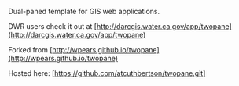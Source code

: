 Dual-paned template for GIS web applications.

DWR users check it out at [http://darcgis.water.ca.gov/app/twopane](http://darcgis.water.ca.gov/app/twopane)

Forked from [http://wpears.github.io/twopane](http://wpears.github.io/twopane)

Hosted here:  [https://github.com/atcuthbertson/twopane.git]

